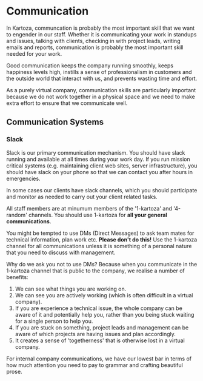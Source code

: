 # Communication

In Kartoza, communcation is probably the most important skill that we want to engender in our staff. Whether it is communicating your work in standups and issues, talking with clients, checking in with project leads, writing emails and reports, communication is probably the most important skill needed for your work.

Good communication keeps the company running smoothly, keeps happiness levels high, instills a sense of professionalism in customers and the outside world that interact with us, and prevents wasting time and effort.

As a purely virtual company, communication skills are particularly important because we do not work together in a physical space and we need to make extra effort to ensure that we communicate well.

## Communication Systems

### Slack

Slack is our primary communication mechanism. You should have slack running and available at all times during your work day. If you run mission critical systems (e.g. maintaining client web sites, server infrastructure), you should have slack on your phone so that we can contact you after hours in emergencies.

In some cases our clients have slack channels, which you should participate and monitor as needed to carry out your client related tasks.

All staff members are at minumum members of the '1-kartoza'  and '4-random' channels. You should use 1-kartoza for **all your general communications**.

You might be tempted to use DMs (Direct Messages) to ask team mates for technical information, plan work etc. **Please don't do this!** Use the 1-kartoza channel for all communications unless it is something of a personal nature that you need to discuss with management.

Why do we ask you not to use DMs? Because when you communicate in the 1-kartoza channel that is public to the company, we realise a number of benefits:

1. We can see what things you are working on.
2. We can see you are actively working (which is often difficult in a virtual company).
3. If you are experience a technical issue, the whole company can be aware of it and potentially help you, rather than you being stuck waiting for a single person to help you.
4. If you are stuck on something, project leads and management can be aware of which projects are having issues and plan accordingly.
5. It creates a sense of 'togetherness' that is otherwise lost in a virtual company.

For internal company communications, we have our lowest bar in terms of how much attention you need to pay to grammar and crafting beautiful prose.
